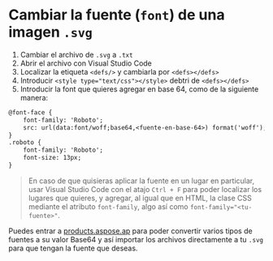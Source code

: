 # Cambiar la fuente (`font`) de una imagen `.svg`

1. Cambiar el archivo de `.svg` a `.txt`
2. Abrir el archivo con Visual Studio Code
3. Localizar la etiqueta `<defs/>` y cambiarla por `<defs></defs>`
4. Introducir `<style type="text/css"></style>` debtri de `<defs></defs>`
5. Introducir la font que quieres agregar en base 64, como de la siguiente manera:

```txt
@font-face {
    font-family: 'Roboto';
    src: url(data:font/woff;base64,<fuente-en-base-64>) format('woff');
}
.roboto {
    font-family: 'Roboto';
    font-size: 13px;
}
```
> En caso de que quisieras aplicar la fuente en un lugar en particular, usar Visual Studio Code con el atajo `Ctrl + F` para poder localizar los lugares que quieres, y agregar, al igual que en HTML, la clase CSS mediante el atributo `font-family`, algo así como `font-family="<tu-fuente>"`.

Puedes entrar a [products.aspose.ap](https://products.aspose.app/font/base64/woff) para poder convertir varios tipos de fuentes a su valor Base64 y así importar los archivos directamente a tu `.svg` para que tengan la fuente que deseas.